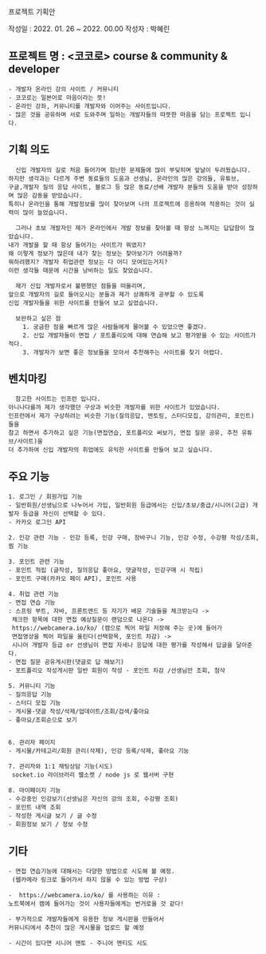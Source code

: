 
프로젝트 기획안

작성일 : 2022. 01. 26 ~ 2022. 00.00
작성자 : 박혜린
##	프로젝트 명 :  <코코로>  course & community & developer
	- 개발자 온라인 강의 사이트 / 커뮤니티 
    - 코코로는 일본어로 마음이라는 뜻! 
	- 온라인 강좌, 커뮤니티를 개발자와 이어주는 사이트입니다. 
	- 많은 것을 공유하며 서로 도와주며 일하는 개발자들의 따뜻한 마음을 담는 프로젝트 입니다.
  
##	기획 의도 
	  신입 개발자의 길로 처음 들어가며 험난한 문제들에 많이 부딪히며 앞날이 두려웠습니다. 
	하지만 생각과는 다르게 주변 동료들의 도움과 선생님, 온라인의 많은 강의들, 유튜브,
	구글,개발자 질의 응답 사이트, 블로그 등 많은 동료/선배 개발자 분들의 도움을 받아 성장하며 많은 감동을 받았습니다.
	특히나 온라인을 통해 개발정보를 많이 찾아보며 나의 프로젝트에 응용하여 적용하는 것이 실력이 많이 늘었습니다.

	  그러나 초보 개발자인 제가 온라인에서 개발 정보를 찾아볼 때 항상 느껴지는 답답함이 많았습니다. 
	내가 개발을 할 때 항상 들어가는 사이트가 뭐였지?
    왜 이렇게 정보가 많은데 내가 찾는 정보는 찾아보기가 어려울까?
	뭐하려했지? 개발자 취업관련 정보는 다 어디 모여있는거지? 
    이런 생각들 때문에 시간을 낭비하는 일도 잦았습니다.

	  제가 신입 개발자로서 불편했던 점들을 떠올리며, 
    앞으로 개발자의 길로 들어오시는 분들과 제가 상쾌하게 공부할 수 있도록
	신입 개발자들을 위한 사이트를 만들어 보고 싶었습니다.
	
	  보완하고 싶은 점
        1. 궁금한 점을 빠르게 많은 사람들에게 물어볼 수 있었으면 좋겠다.
        2. 신입 개발자들이 면접 / 포트폴리오에 대해 연습해 보고 평가받을 수 있는 사이트가 적다.
        3. 개발자가 보면 좋은 정보들을 모아서 추천해주는 사이트를 찾기 어렵다.


##	벤치마킹 
	  참고한 사이트는 인프런 입니다. 
    아니나다를까 제가 생각했던 구상과 비슷한 개발자를 위한 사이트가 있었습니다. 
	인프런에서 제가 구상하려는 비슷한 기능(질의응답, 멘토링, 스터디모집, 강의관리, 포인트)들을 
    참고 하면서 추가하고 싶은 기능(면접연습, 포트폴리오 써보기, 면접 질문 공유, 추천 유튜브/사이트)을
    더 추가하여 신입 개발자의 취업에도 유익한 사이트를 만들어 보고 싶습니다.

##	주요 기능 

	1. 로그인 / 회원가입 기능
	- 일반회원/선생님으로 나누어서 가입, 일반회원 등급에서는 신입/초보/중급/시니어(고급) 개발자 등급을 자신이 선택할 수 있다.
	- 카카오 로그인 API

	2. 인강 관련 기능 - 인강 등록, 인강 구매, 장바구니 기능, 인강 수정, 수강평 작성/조회, 찜 기능

	3. 포인트 관련 기능 
	- 포인트 적립 (글작성, 질의응답 좋아요, 댓글작성, 인강구매 시 적립)
	- 포인트 구매(카카오 페이 API), 포인트 사용

	4. 취업 관련 기능 
	- 면접 연습 기능
	: 스프링 부트, 자바, 프론트엔드 등 자기가 배운 기술들을 체크받는다 ->
     체크한 항목에 대한 면접 예상질문이 랜덤으로 나온다 -> 
	 https://webcamera.io/ko/ (캠으로 찍어 파일 저장해 주는 곳)에 들어가 
     면접영상을 찍어 파일을 올린다(선택항목, 포인트 차감) -> 
     시니어 개발자 등급 or 선생님이 면접 자세나 응답에 대한 평가를 작성해서 답글을 달아준다. 
	- 면접 질문 공유게시판(댓글로 답 해보기)
	- 포트폴리오 작성게시판 일반 회원이 작성 - 포인트 차감 /선생님만 조회, 첨삭 

	5. 커뮤니티 기능
	- 질의응답 기능
	- 스터디 모집 기능
	- 게시물·댓글 작성/삭제/업데이트/조회/검색/좋아요
	- 좋아요/조회순으로 보기 
	

	6. 관리자 페이지
	- 게시물/카테고리/회원 관리(삭제), 인강 등록/삭제, 좋아요 기능

	7. 관리자와 1:1 채팅상담 기능(시도)
	 socket.io 라이브러리 웹소켓 / node js 로 웹서버 구현
	 
	8. 마이페이지 기능
	- 수강중인 인강보기(선생님은 자신의 강의 조회, 수강평 조회)
	- 포인트 내역 조회
	- 작성한 게시글 보기 / 글 수정
	- 회원정보 보기 / 정보 수정
 
 ## 기타
	- 면접 연습기능에 대해서는 다양한 방법으로 시도해 볼 예정.
     (웹카메라 링크로 들어가서 하지 않을 수 있는 방법 구상)

	-  https://webcamera.io/ko/ 를 사용하는 이유 : 
    노트북에서 캠에 들어가는 것이 사용자들에게는 번거로울 것 같다!

	- 부가적으로 개발자들에게 유용한 정보 게시판을 만들어서 
    커뮤니티에서 추천이 많은 게시물을 업로드 할 예정

	- 시간이 있다면 시니어 멘토 - 주니어 멘티도 시도